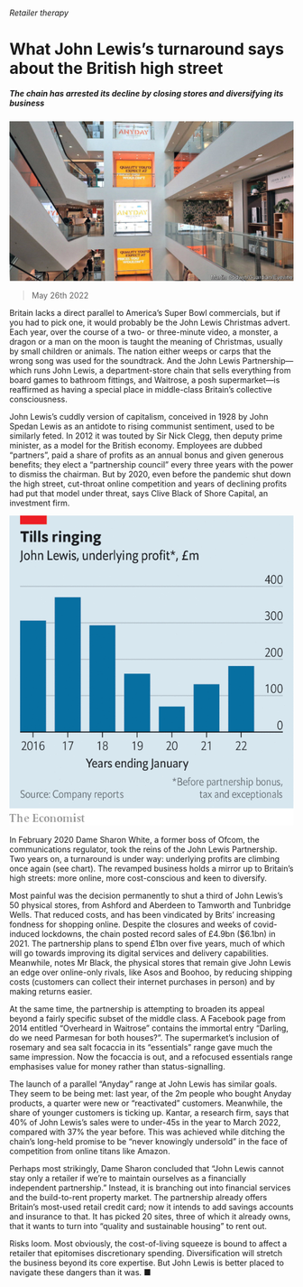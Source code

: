 ###### Retailer therapy

# What John Lewis’s turnaround says about the British high street 

##### The chain has arrested its decline by closing stores and diversifying its business 

![image](images/20220528_BRP502.jpg) 

> May 26th 2022 

Britain lacks a direct parallel to America’s Super Bowl commercials, but if you had to pick one, it would probably be the John Lewis Christmas advert. Each year, over the course of a two- or three-minute video, a monster, a dragon or a man on the moon is taught the meaning of Christmas, usually by small children or animals. The nation either weeps or carps that the wrong song was used for the soundtrack. And the John Lewis Partnership—which runs John Lewis, a department-store chain that sells everything from board games to bathroom fittings, and Waitrose, a posh supermarket—is reaffirmed as having a special place in middle-class Britain’s collective consciousness.

John Lewis’s cuddly version of capitalism, conceived in 1928 by John Spedan Lewis as an antidote to rising communist sentiment, used to be similarly feted. In 2012 it was touted by Sir Nick Clegg, then deputy prime minister, as a model for the British economy. Employees are dubbed “partners”, paid a share of profits as an annual bonus and given generous benefits; they elect a “partnership council” every three years with the power to dismiss the chairman. But by 2020, even before the pandemic shut down the high street, cut-throat online competition and years of declining profits had put that model under threat, says Clive Black of Shore Capital, an investment firm. 

![image](images/20220528_BRC470.png) 


In February 2020 Dame Sharon White, a former boss of Ofcom, the communications regulator, took the reins of the John Lewis Partnership. Two years on, a turnaround is under way: underlying profits are climbing once again (see chart). The revamped business holds a mirror up to Britain’s high streets: more online, more cost-conscious and keen to diversify.

Most painful was the decision permanently to shut a third of John Lewis’s 50 physical stores, from Ashford and Aberdeen to Tamworth and Tunbridge Wells. That reduced costs, and has been vindicated by Brits’ increasing fondness for shopping online. Despite the closures and weeks of covid-induced lockdowns, the chain posted record sales of £4.9bn ($6.1bn) in 2021. The partnership plans to spend £1bn over five years, much of which will go towards improving its digital services and delivery capabilities. Meanwhile, notes Mr Black, the physical stores that remain give John Lewis an edge over online-only rivals, like Asos and Boohoo, by reducing shipping costs (customers can collect their internet purchases in person) and by making returns easier.

At the same time, the partnership is attempting to broaden its appeal beyond a fairly specific subset of the middle class. A Facebook page from 2014 entitled “Overheard in Waitrose” contains the immortal entry “Darling, do we need Parmesan for both houses?”. The supermarket’s inclusion of rosemary and sea salt focaccia in its “essentials” range gave much the same impression. Now the focaccia is out, and a refocused essentials range emphasises value for money rather than status-signalling.

The launch of a parallel “Anyday” range at John Lewis has similar goals. They seem to be being met: last year, of the 2m people who bought Anyday products, a quarter were new or “reactivated” customers. Meanwhile, the share of younger customers is ticking up. Kantar, a research firm, says that 40% of John Lewis’s sales were to under-45s in the year to March 2022, compared with 37% the year before. This was achieved while ditching the chain’s long-held promise to be “never knowingly undersold” in the face of competition from online titans like Amazon. 

Perhaps most strikingly, Dame Sharon concluded that “John Lewis cannot stay only a retailer if we’re to maintain ourselves as a financially independent partnership.” Instead, it is branching out into financial services and the build-to-rent property market. The partnership already offers Britain’s most-used retail credit card; now it intends to add savings accounts and insurance to that. It has picked 20 sites, three of which it already owns, that it wants to turn into “quality and sustainable housing” to rent out. 

Risks loom. Most obviously, the cost-of-living squeeze is bound to affect a retailer that epitomises discretionary spending. Diversification will stretch the business beyond its core expertise. But John Lewis is better placed to navigate these dangers than it was. ■

